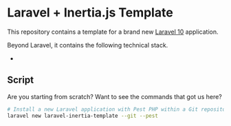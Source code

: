 # Laravel + Inertia.js Template

This repository contains a template for a brand new [Laravel 10](https://laravel.com/docs/10.x) application.

Beyond Laravel, it contains the following technical stack.

* 

## Script

Are you starting from scratch? Want to see the commands that got us here?

```bash
# Install a new Laravel application with Pest PHP within a Git repository
laravel new laravel-inertia-template --git --pest
```

